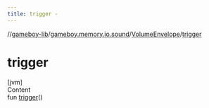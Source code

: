 ```yaml
---
title: trigger -
---
```

//[gameboy-lib](../../index.md)/[gameboy.memory.io.sound](../index.md)/[VolumeEnvelope](index.md)/[trigger](trigger.md)



# trigger  
[jvm]  
Content  
fun [trigger](trigger.md)()  



